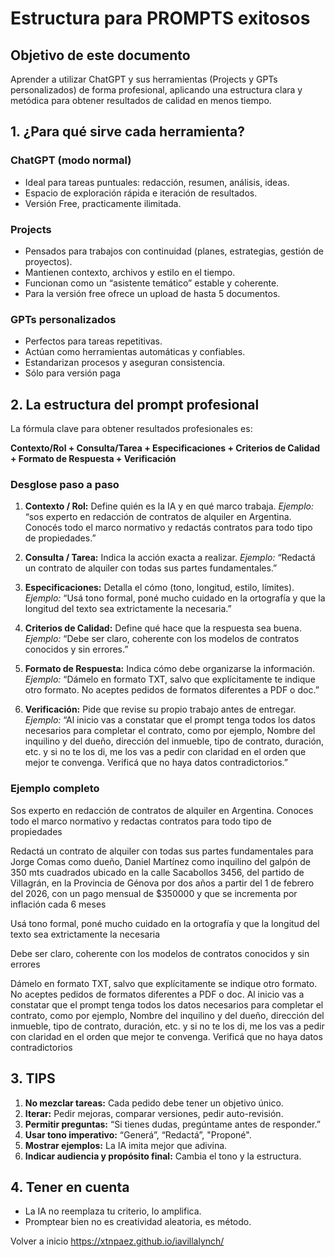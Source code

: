 # Estructura para PROMPTS exitosos

## **Objetivo de este documento**

Aprender a utilizar ChatGPT y sus herramientas (Projects y GPTs personalizados) de forma profesional, aplicando una estructura clara y metódica para obtener resultados de calidad en menos tiempo.

## **1. ¿Para qué sirve cada herramienta?**

### **ChatGPT (modo normal)**
* Ideal para tareas puntuales: redacción, resumen, análisis, ideas.
* Espacio de exploración rápida e iteración de resultados.
* Versión Free, practicamente ilimitada.

### **Projects**
* Pensados para trabajos con continuidad (planes, estrategias, gestión de proyectos).
* Mantienen contexto, archivos y estilo en el tiempo.
* Funcionan como un “asistente temático” estable y coherente.
* Para la versión free ofrece un upload de hasta 5 documentos.

### **GPTs personalizados**
* Perfectos para tareas repetitivas.
* Actúan como herramientas automáticas y confiables.
* Estandarizan procesos y aseguran consistencia.
* Sólo para versión paga

## **2. La estructura del prompt profesional**

La fórmula clave para obtener resultados profesionales es:

**Contexto/Rol + Consulta/Tarea + Especificaciones + Criterios de Calidad + Formato de Respuesta + Verificación**

### **Desglose paso a paso**

1. **Contexto / Rol:** Define quién es la IA y en qué marco trabaja.
   *Ejemplo:* “sos experto en redacción de contratos de alquiler en Argentina. Conocés todo el marco normativo y redactás contratos para todo tipo de propiedades.”

2. **Consulta / Tarea:** Indica la acción exacta a realizar.
   *Ejemplo:* “Redactá un contrato de alquiler con todas sus partes fundamentales.”

3. **Especificaciones:** Detalla el cómo (tono, longitud, estilo, límites).
   *Ejemplo:* “Usá tono formal, poné mucho cuidado en la ortografía y que la longitud del texto sea extrictamente la necesaria.”

4. **Criterios de Calidad:** Define qué hace que la respuesta sea buena.
   *Ejemplo:* “Debe ser claro, coherente con los modelos de contratos conocidos y sin errores.”

5. **Formato de Respuesta:** Indica cómo debe organizarse la información.
   *Ejemplo:* “Dámelo en formato TXT, salvo que explícitamente te indique otro formato. No aceptes pedidos de formatos diferentes a PDF o doc.”

6. **Verificación:** Pide que revise su propio trabajo antes de entregar.
   *Ejemplo:* “Al inicio vas a constatar que el prompt tenga todos los datos necesarios para completar el contrato, como por ejemplo, Nombre del inquilino y del dueño, dirección del inmueble, tipo de contrato, duración, etc. y si no te los di, me los vas a pedir con claridad en el orden que mejor te convenga. Verificá que no haya datos contradictorios.”

### **Ejemplo completo**

Sos experto en redacción de contratos de alquiler en Argentina. Conoces todo el marco normativo y redactas contratos para todo tipo de propiedades

Redactá un contrato de alquiler con todas sus partes fundamentales para Jorge Comas como dueño, Daniel Martínez como inquilino del galpón de 350 mts cuadrados ubicado en la calle Sacabollos 3456, del partido de Villagrán, en la Provincia de Génova por dos años a partir del 1 de febrero del 2026, con un pago mensual de $350000 y que se incrementa por inflación cada 6 meses 

Usá tono formal, poné mucho cuidado en la ortografía y que la longitud del texto sea extrictamente la necesaria 

Debe ser claro, coherente con los modelos de contratos conocidos y sin errores 

Dámelo en formato TXT, salvo que explícitamente se indique otro formato. No aceptes pedidos de formatos diferentes a PDF o doc. Al inicio vas a constatar que el prompt tenga todos los datos necesarios para completar el contrato, como por ejemplo, Nombre del inquilino y del dueño, dirección del inmueble, tipo de contrato, duración, etc. y si no te los di, me los vas a pedir con claridad en el orden que mejor te convenga. Verificá que no haya datos contradictorios

## **3. TIPS**

1. **No mezclar tareas:** Cada pedido debe tener un objetivo único.  
2. **Iterar:** Pedir mejoras, comparar versiones, pedir auto-revisión.  
3. **Permitir preguntas:** “Si tienes dudas, pregúntame antes de responder.”  
4. **Usar tono imperativo:** “Generá”, “Redactá”, "Proponé".  
5. **Mostrar ejemplos:** La IA imita mejor que adivina.  
6. **Indicar audiencia y propósito final:** Cambia el tono y la estructura.

## **4. Tener en cuenta**

* La IA no reemplaza tu criterio, lo amplifica.  
* Promptear bien no es creatividad aleatoria, es método.

Volver a inicio https://xtnpaez.github.io/iavillalynch/
